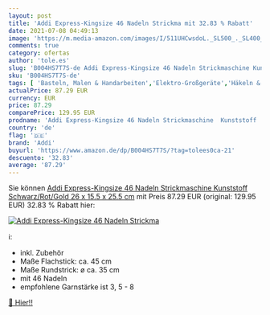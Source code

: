 ```yaml
---
layout: post
title: 'Addi Express-Kingsize 46 Nadeln Strickma mit 32.83 % Rabatt'
date: 2021-07-08 04:49:13
image: 'https://m.media-amazon.com/images/I/511UHCwsdoL._SL500_._SL400_.jpg'
comments: true
category: ofertas
author: 'tole.es'
slug: 'B004HS7T7S-de Addi Express-Kingsize 46 Nadeln Strickmaschine Kunststoff...'
sku: 'B004HS7T7S-de'
tags: [ 'Basteln, Malen & Handarbeiten','Elektro-Großgeräte','Häkeln & Stricken','Küche, Haushalt & Wohnen','Stricken','Stricknadeln','addi', ]
actualPrice: 87.29 EUR
currency: EUR
price: 87.29
comparePrice: 129.95 EUR
prodname: 'Addi Express-Kingsize 46 Nadeln Strickmaschine  Kunststoff  Schwarz/Rot/Gold  26 x 15.5 x 25.5 cm'
country: 'de'
flag: '🇩🇪'
brand: 'Addi'
buyurl: 'https://www.amazon.de/dp/B004HS7T7S/?tag=tolees0ca-21'
descuento: '32.83'
average: '87.29'
---
```


Sie können [Addi Express-Kingsize 46 Nadeln Strickmaschine  Kunststoff  Schwarz/Rot/Gold  26 x 15.5 x 25.5 cm](https://www.amazon.de/dp/B004HS7T7S/?tag=tolees0ca-21) mit Preis 87.29 EUR (original: 129.95 EUR) 32.83 % Rabatt hier:

[![Addi Express-Kingsize 46 Nadeln Strickma](https://m.media-amazon.com/images/I/511UHCwsdoL._SL500_._SL400_.jpg)](https://www.amazon.de/dp/B004HS7T7S/?tag=tolees0ca-21)

ℹ️:

- inkl. Zubehör
- Maße Flachstick: ca. 45 cm
- Maße Rundstrick: ø ca. 35 cm
- mit 46 Nadeln
- empfohlene Garnstärke ist 3, 5 - 8

[🛒 Hier!!](https://www.amazon.de/dp/B004HS7T7S/?tag=tolees0ca-21)
